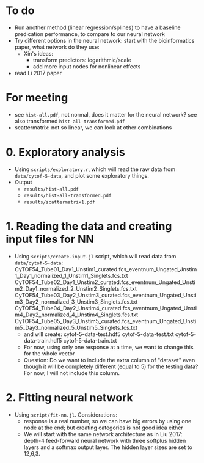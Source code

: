 # To do
- Run another method (linear regression/splines) to have a baseline predication performance, to compare to our neural network
- Try different options in the neural network: start with the bioinformatics paper, what network do they use:
    - Xin's ideas:
        - transform predictors: logarithmic/scale
        - add more input nodes for nonlinear effects 
- read Li 2017 paper

# For meeting
- see `hist-all.pdf`, not normal, does it matter for the neural network? see also transformed `hist-all-transformed.pdf`
- scattermatrix: not so linear, we can look at other combinations

# 0. Exploratory analysis
- Using `scripts/exploratory.r`, which will read the raw data from `data/cytof-5-data`, and plot some exploratory things.
- Output 
    - `results/hist-all.pdf`
    - `results/hist-all-transformed.pdf`
    - `results/scattermatrix1.pdf`

# 1. Reading the data and creating input files for NN
- Using `scripts/create-input.jl` script, which will read data from `data/cytof-5-data`:
    CyTOF54_Tube01_Day1_Unstim1_curated.fcs_eventnum_Ungated_Jnstim1_Day1_normalized_1_Unstim1_Singlets.fcs.txt
    CyTOF54_Tube02_Day1_Unstim2_curated.fcs_eventnum_Ungated_Unstim2_Day1_normalized_2_Unstim2_Singlets.fcs.txt
    CyTOF54_Tube03_Day2_Unstim3_curated.fcs_eventnum_Ungated_Unstim3_Day2_normalized_3_Unstim3_Singlets.fcs.txt
    CyTOF54_Tube04_Day2_Unstim4_curated.fcs_eventnum_Ungated_Unstim4_Day2_normalized_4_Unstim4_Singlets.fcs.txt
    CyTOF54_Tube05_Day3_Unstim5_curated.fcs_eventnum_Ungated_Unstim5_Day3_normalized_5_Unstim5_Singlets.fcs.txt
    - and will create:
        cytof-5-data-test.hdf5
        cytof-5-data-test.txt
        cytof-5-data-train.hdf5
        cytof-5-data-train.txt
    - For now, using only one response at a time, we want to change this for the whole vector
    - Question: Do we want to include the extra column of "dataset" even though it will be completely different (equal to 5) for the testing data? For now, I will not include this column.

# 2. Fitting neural network
- Using `script/fit-nn.jl`. Considerations:
    - response is a real number, so we can have big errors by using one node at the end; but creating categories is not good idea either
    - We will start with the same network architecture as in Liu 2017: depth-4 feed-forward neural network with three softplus hidden layers and a softmax output layer. The hidden layer sizes are set to 12,6,3.
